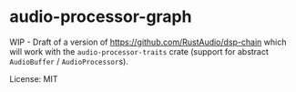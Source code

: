 # audio-processor-graph

WIP - Draft of a version of https://github.com/RustAudio/dsp-chain which will work with the
`audio-processor-traits` crate (support for abstract `AudioBuffer` / `AudioProcessor`s).

License: MIT
